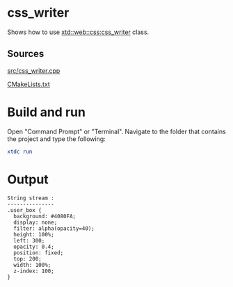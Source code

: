 # css_writer

Shows how to use [xtd::web::css:css_writer](https://codedocs.xyz/gammasoft71/xtd/classxtd_1_1web_1_1css_1_1css__writer.html) class.

## Sources

[src/css_writer.cpp](src/css_writer.cpp)

[CMakeLists.txt](CMakeLists.txt)

# Build and run

Open "Command Prompt" or "Terminal". Navigate to the folder that contains the project and type the following:

```cmake
xtdc run
```

# Output

```
String stream :
---------------
.user_box {
  background: #4080FA;
  display: none;
  filter: alpha(opacity=40);
  height: 100%;
  left: 300;
  opacity: 0.4;
  position: fixed;
  top: 200;
  width: 100%;
  z-index: 100;
}
```
